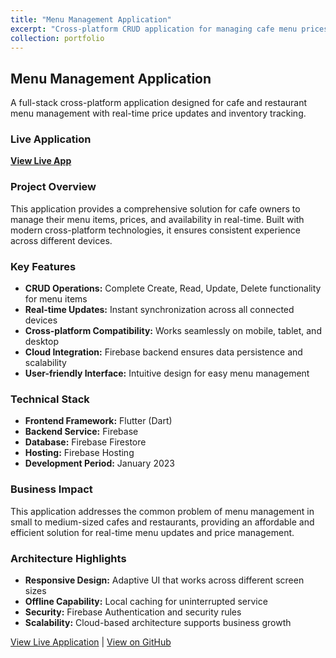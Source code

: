 ```yaml
---
title: "Menu Management Application"
excerpt: "Cross-platform CRUD application for managing cafe menu prices, deployed via Firebase Hosting"
collection: portfolio
---
```


## Menu Management Application

A full-stack cross-platform application designed for cafe and restaurant menu management with real-time price updates and inventory tracking.

### Live Application
**[View Live App](https://product-list-cv.web.app/#/)**

### Project Overview
This application provides a comprehensive solution for cafe owners to manage their menu items, prices, and availability in real-time. Built with modern cross-platform technologies, it ensures consistent experience across different devices.

### Key Features
* **CRUD Operations:** Complete Create, Read, Update, Delete functionality for menu items
* **Real-time Updates:** Instant synchronization across all connected devices
* **Cross-platform Compatibility:** Works seamlessly on mobile, tablet, and desktop
* **Cloud Integration:** Firebase backend ensures data persistence and scalability
* **User-friendly Interface:** Intuitive design for easy menu management

### Technical Stack
* **Frontend Framework:** Flutter (Dart)
* **Backend Service:** Firebase
* **Database:** Firebase Firestore
* **Hosting:** Firebase Hosting
* **Development Period:** January 2023

### Business Impact
This application addresses the common problem of menu management in small to medium-sized cafes and restaurants, providing an affordable and efficient solution for real-time menu updates and price management.

### Architecture Highlights
* **Responsive Design:** Adaptive UI that works across different screen sizes
* **Offline Capability:** Local caching for uninterrupted service
* **Security:** Firebase Authentication and security rules
* **Scalability:** Cloud-based architecture supports business growth

[View Live Application](https://product-list-cv.web.app/#/) | [View on GitHub](https://github.com/KhrTim)